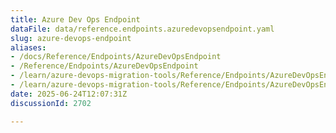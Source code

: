 ```yaml
---
title: Azure Dev Ops Endpoint
dataFile: data/reference.endpoints.azuredevopsendpoint.yaml
slug: azure-devops-endpoint
aliases:
- /docs/Reference/Endpoints/AzureDevOpsEndpoint
- /Reference/Endpoints/AzureDevOpsEndpoint
- /learn/azure-devops-migration-tools/Reference/Endpoints/AzureDevOpsEndpoint
- /learn/azure-devops-migration-tools/Reference/Endpoints/AzureDevOpsEndpoint/index.md
date: 2025-06-24T12:07:31Z
discussionId: 2702

---
```


